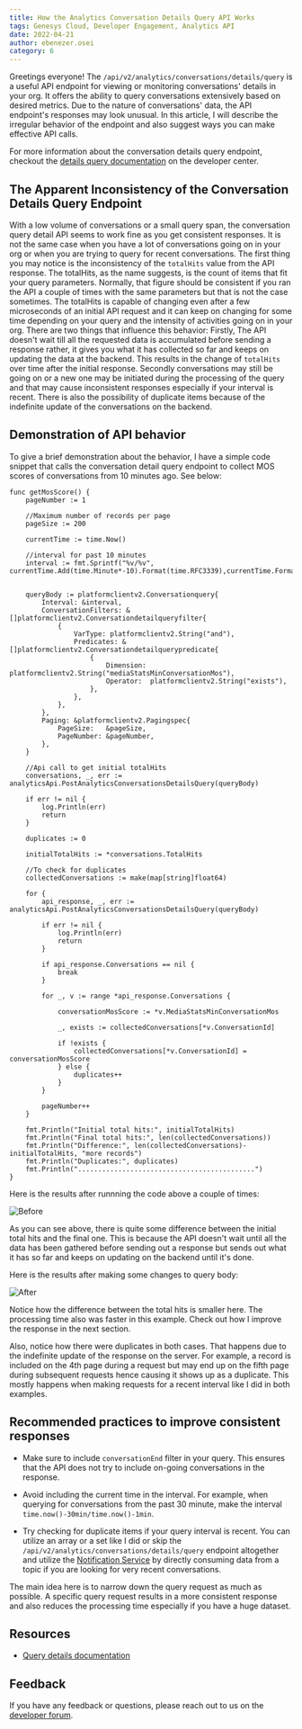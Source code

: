```yaml
---
title: How the Analytics Conversation Details Query API Works
tags: Genesys Cloud, Developer Engagement, Analytics API
date: 2022-04-21
author: ebenezer.osei
category: 6
---
```


Greetings everyone! The `/api/v2/analytics/conversations/details/query` is a useful API endpoint for viewing or monitoring conversations' details in your org. It offers the ability to query conversations extensively based on desired metrics. Due to the nature of conversations' data, the API endpoint's responses may look unusual. ​​In this article, I will describe the irregular behavior of the endpoint and also suggest ways you can make effective API calls.

For more information about the conversation details query endpoint, checkout the [details query documentation](https://developer.genesys.cloud/analyticsdatamanagement/analytics/detail/) on the developer center.

## The Apparent Inconsistency of the Conversation Details Query Endpoint

With a low volume of conversations or a small query span, the conversation query detail API seems to work fine as you get consistent responses. It is not the same case when you have a lot of conversations going on in your org or when you are trying to query for recent conversations. The first thing you may notice is the inconsistency of the `totalHits` value from the API response. The totalHits, as the name suggests, is the count of items that fit your query parameters. Normally, that figure should be consistent if you ran the API a couple of times with the same parameters but that is not the case sometimes. The totalHits is capable of changing even after a few microseconds of an initial API request and it can keep on changing for some time depending on your query and the intensity of activities going on in your org.
There are two things that influence this behavior: Firstly, The API doesn't wait till all the requested data is accumulated before sending a response rather, it gives you what it has collected so far and keeps on updating the data at the backend. This results in the change of `totalHits` over time after the initial response. Secondly conversations may still be going on or a new one may be initiated during the processing of the query and that may cause inconsistent responses especially if your interval is recent. There is also the possibility of duplicate items because of the indefinite update of the conversations on the backend.

## Demonstration of API behavior

To give a brief demonstration about the behavior, I have a simple code snippet that calls the conversation detail query endpoint to collect MOS scores of conversations from 10 minutes ago. See below:

```golang
func getMosScore() {
	pageNumber := 1

	//Maximum number of records per page
	pageSize := 200

	currentTime := time.Now()

	//interval for past 10 minutes
	interval := fmt.Sprintf("%v/%v", currentTime.Add(time.Minute*-10).Format(time.RFC3339),currentTime.Format(time.RFC3339))


	queryBody := platformclientv2.Conversationquery{
		Interval: &interval,
		ConversationFilters: &[]platformclientv2.Conversationdetailqueryfilter{
			{
				VarType: platformclientv2.String("and"),
				Predicates: &[]platformclientv2.Conversationdetailquerypredicate{
					{
						Dimension: platformclientv2.String("mediaStatsMinConversationMos"),
						Operator:  platformclientv2.String("exists"),
					},
				},
			},
		},
		Paging: &platformclientv2.Pagingspec{
			PageSize:   &pageSize,
			PageNumber: &pageNumber,
		},
	}

	//Api call to get initial totalHits
	conversations, _, err := analyticsApi.PostAnalyticsConversationsDetailsQuery(queryBody)

	if err != nil {
		log.Println(err)
		return
	}

	duplicates := 0

	initialTotalHits := *conversations.TotalHits

	//To check for duplicates
	collectedConversations := make(map[string]float64)

	for {
		api_response, _, err := analyticsApi.PostAnalyticsConversationsDetailsQuery(queryBody)

		if err != nil {
			log.Println(err)
			return
		}

		if api_response.Conversations == nil {
			break
		}

		for _, v := range *api_response.Conversations {

			conversationMosScore := *v.MediaStatsMinConversationMos

			_, exists := collectedConversations[*v.ConversationId]

			if !exists {
				collectedConversations[*v.ConversationId] = conversationMosScore
			} else {
				duplicates++
			}
		}

		pageNumber++
	}

	fmt.Println("Initial total hits:", initialTotalHits)
	fmt.Println("Final total hits:", len(collectedConversations))
	fmt.Println("Difference:", len(collectedConversations)-initialTotalHits, "more records")
	fmt.Println("Duplicates:", duplicates)
	fmt.Println("............................................")
}

```

Here is the results after runnning the code above a couple of times:

![Before](before.png)

As you can see above, there is quite some difference between the initial total hits and the final one. This is because the API doesn't wait until all the data has been gathered before sending out a response but sends out what it has so far and keeps on updating on the backend until it's done.

Here is the results after making some changes to query body:

![After](after.png)

Notice how the difference between the total hits is smaller here. The processing time also was faster in this example. Check out how I improve the response in the next section.

Also, notice how there were duplicates in both cases. That happens due to the indefinite update of the response on the server. For example, a record is included on the 4th page during a request but may end up on the fifth page during subsequent requests hence causing it shows up as a duplicate. This mostly happens when making requests for a recent interval like I did in both examples.

## Recommended practices to improve consistent responses

- Make sure to include `conversationEnd` filter in your query. This ensures that the API does not try to include on-going conversations in the response.

- Avoid including the current time in the interval. For example, when querying for conversations from the past 30 minute, make the interval `time.now()-30min/time.now()-1min`.

- Try checking for duplicate items if your query interval is recent. You can utilize an array or a set like I did or skip the `/api/v2/analytics/conversations/details/query` endpoint altogether and utilize the [Notification Service](https://developer.genesys.cloud/notificationsalerts/notifications/available-topics) by directly consuming data from a topic if you are looking for very recent conversations.

The main idea here is to narrow down the query request as much as possible. A specific query request results in a more consistent response and also reduces the processing time especially if you have a huge dataset.

## Resources

- [Query details documentation](https://developer.genesys.cloud/analyticsdatamanagement/analytics/detail/)

## Feedback

If you have any feedback or questions, please reach out to us on the [developer forum](/forum/).
